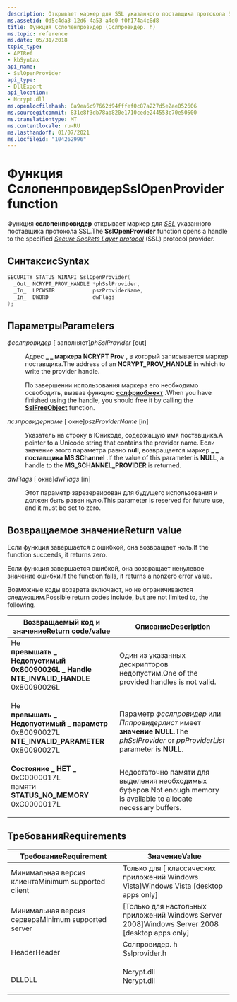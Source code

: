```yaml
---
description: Открывает маркер для SSL указанного поставщика протокола SSL.
ms.assetid: 0d5c4da3-12d6-4a53-a4d0-f0f174a4c8d8
title: Функция Сслопенпровидер (Сслпровидер. h)
ms.topic: reference
ms.date: 05/31/2018
topic_type:
- APIRef
- kbSyntax
api_name:
- SslOpenProvider
api_type:
- DllExport
api_location:
- Ncrypt.dll
ms.openlocfilehash: 8a9ea6c97662d94fffef0c87a227d5e2ae052606
ms.sourcegitcommit: 831e8f3db78ab820e1710cede244553c70e50500
ms.translationtype: MT
ms.contentlocale: ru-RU
ms.lasthandoff: 01/07/2021
ms.locfileid: "104262996"
---
```

# <a name="sslopenprovider-function"></a><span data-ttu-id="84f95-103">Функция Сслопенпровидер</span><span class="sxs-lookup"><span data-stu-id="84f95-103">SslOpenProvider function</span></span>

<span data-ttu-id="84f95-104">Функция **сслопенпровидер** открывает маркер для [*SSL*](/windows/desktop/SecGloss/s-gly) указанного поставщика протокола SSL.</span><span class="sxs-lookup"><span data-stu-id="84f95-104">The **SslOpenProvider** function opens a handle to the specified [*Secure Sockets Layer protocol*](/windows/desktop/SecGloss/s-gly) (SSL) protocol provider.</span></span>

## <a name="syntax"></a><span data-ttu-id="84f95-105">Синтаксис</span><span class="sxs-lookup"><span data-stu-id="84f95-105">Syntax</span></span>


```C++
SECURITY_STATUS WINAPI SslOpenProvider(
  _Out_ NCRYPT_PROV_HANDLE *phSslProvider,
  _In_  LPCWSTR            pszProviderName,
  _In_  DWORD              dwFlags
);
```



## <a name="parameters"></a><span data-ttu-id="84f95-106">Параметры</span><span class="sxs-lookup"><span data-stu-id="84f95-106">Parameters</span></span>

<dl> <dt>

<span data-ttu-id="84f95-107">*фсслпровидер* \[ заполняет\]</span><span class="sxs-lookup"><span data-stu-id="84f95-107">*phSslProvider* \[out\]</span></span>
</dt> <dd>

<span data-ttu-id="84f95-108">Адрес **\_ \_ маркера NCRYPT Prov** , в который записывается маркер поставщика.</span><span class="sxs-lookup"><span data-stu-id="84f95-108">The address of an **NCRYPT\_PROV\_HANDLE** in which to write the provider handle.</span></span>

<span data-ttu-id="84f95-109">По завершении использования маркера его необходимо освободить, вызвав функцию [**сслфриобжект**](sslfreeobject.md) .</span><span class="sxs-lookup"><span data-stu-id="84f95-109">When you have finished using the handle, you should free it by calling the [**SslFreeObject**](sslfreeobject.md) function.</span></span>

</dd> <dt>

<span data-ttu-id="84f95-110">*псзпровидернаме* \[ окне\]</span><span class="sxs-lookup"><span data-stu-id="84f95-110">*pszProviderName* \[in\]</span></span>
</dt> <dd>

<span data-ttu-id="84f95-111">Указатель на строку в Юникоде, содержащую имя поставщика.</span><span class="sxs-lookup"><span data-stu-id="84f95-111">A pointer to a Unicode string that contains the provider name.</span></span> <span data-ttu-id="84f95-112">Если значение этого параметра равно **null**, возвращается маркер **\_ \_ поставщика MS SChannel** .</span><span class="sxs-lookup"><span data-stu-id="84f95-112">If the value of this parameter is **NULL**, a handle to the **MS\_SCHANNEL\_PROVIDER** is returned.</span></span>

</dd> <dt>

<span data-ttu-id="84f95-113">*dwFlags* \[ окне\]</span><span class="sxs-lookup"><span data-stu-id="84f95-113">*dwFlags* \[in\]</span></span>
</dt> <dd>

<span data-ttu-id="84f95-114">Этот параметр зарезервирован для будущего использования и должен быть равен нулю.</span><span class="sxs-lookup"><span data-stu-id="84f95-114">This parameter is reserved for future use, and it must be set to zero.</span></span>

</dd> </dl>

## <a name="return-value"></a><span data-ttu-id="84f95-115">Возвращаемое значение</span><span class="sxs-lookup"><span data-stu-id="84f95-115">Return value</span></span>

<span data-ttu-id="84f95-116">Если функция завершается с ошибкой, она возвращает ноль.</span><span class="sxs-lookup"><span data-stu-id="84f95-116">If the function succeeds, it returns zero.</span></span>

<span data-ttu-id="84f95-117">Если функция завершается ошибкой, она возвращает ненулевое значение ошибки.</span><span class="sxs-lookup"><span data-stu-id="84f95-117">If the function fails, it returns a nonzero error value.</span></span>

<span data-ttu-id="84f95-118">Возможные коды возврата включают, но не ограничиваются следующим.</span><span class="sxs-lookup"><span data-stu-id="84f95-118">Possible return codes include, but are not limited to, the following.</span></span>



| <span data-ttu-id="84f95-119">Возвращаемый код и значение</span><span class="sxs-lookup"><span data-stu-id="84f95-119">Return code/value</span></span>                                                                                                                                                       | <span data-ttu-id="84f95-120">Описание</span><span class="sxs-lookup"><span data-stu-id="84f95-120">Description</span></span>                                                               |
|-------------------------------------------------------------------------------------------------------------------------------------------------------------------------|---------------------------------------------------------------------------|
| <dl> <span data-ttu-id="84f95-121">Не <dt>**превышать \_ Недопустимый 0x80090026L \_ Handle**</dt> <dt></dt></span><span class="sxs-lookup"><span data-stu-id="84f95-121"><dt>**NTE\_INVALID\_HANDLE**</dt> <dt>0x80090026L</dt></span></span> </dl>    | <span data-ttu-id="84f95-122">Один из указанных дескрипторов недопустим.</span><span class="sxs-lookup"><span data-stu-id="84f95-122">One of the provided handles is not valid.</span></span><br/>                      |
| <dl> <span data-ttu-id="84f95-123">Не <dt>**превышать \_ Недопустимый \_ параметр**</dt> <dt>0x80090027L</dt></span><span class="sxs-lookup"><span data-stu-id="84f95-123"><dt>**NTE\_INVALID\_PARAMETER**</dt> <dt>0x80090027L</dt></span></span> </dl> | <span data-ttu-id="84f95-124">Параметр *фсслпровидер* или *Пппровидерлист* имеет **значение NULL**.</span><span class="sxs-lookup"><span data-stu-id="84f95-124">The *phSslProvider* or *ppProviderList* parameter is **NULL**.</span></span><br/> |
| <dl> <span data-ttu-id="84f95-125"><dt>**Состояние \_ НЕТ \_**</dt> <dt>0xC0000017L</dt> памяти</span><span class="sxs-lookup"><span data-stu-id="84f95-125"><dt>**STATUS\_NO\_MEMORY**</dt> <dt>0xC0000017L</dt></span></span> </dl>      | <span data-ttu-id="84f95-126">Недостаточно памяти для выделения необходимых буферов.</span><span class="sxs-lookup"><span data-stu-id="84f95-126">Not enough memory is available to allocate necessary buffers.</span></span><br/>  |



 

## <a name="requirements"></a><span data-ttu-id="84f95-127">Требования</span><span class="sxs-lookup"><span data-stu-id="84f95-127">Requirements</span></span>



| <span data-ttu-id="84f95-128">Требование</span><span class="sxs-lookup"><span data-stu-id="84f95-128">Requirement</span></span> | <span data-ttu-id="84f95-129">Значение</span><span class="sxs-lookup"><span data-stu-id="84f95-129">Value</span></span> |
|-------------------------------------|------------------------------------------------------------------------------------------|
| <span data-ttu-id="84f95-130">Минимальная версия клиента</span><span class="sxs-lookup"><span data-stu-id="84f95-130">Minimum supported client</span></span><br/> | <span data-ttu-id="84f95-131">Только для \[ классических приложений Windows Vista\]</span><span class="sxs-lookup"><span data-stu-id="84f95-131">Windows Vista \[desktop apps only\]</span></span><br/>                                           |
| <span data-ttu-id="84f95-132">Минимальная версия сервера</span><span class="sxs-lookup"><span data-stu-id="84f95-132">Minimum supported server</span></span><br/> | <span data-ttu-id="84f95-133">\[Только для настольных приложений Windows Server 2008\]</span><span class="sxs-lookup"><span data-stu-id="84f95-133">Windows Server 2008 \[desktop apps only\]</span></span><br/>                                     |
| <span data-ttu-id="84f95-134">Header</span><span class="sxs-lookup"><span data-stu-id="84f95-134">Header</span></span><br/>                   | <dl> <span data-ttu-id="84f95-135"><dt>Сслпровидер. h</dt></span><span class="sxs-lookup"><span data-stu-id="84f95-135"><dt>Sslprovider.h</dt></span></span> </dl> |
| <span data-ttu-id="84f95-136">DLL</span><span class="sxs-lookup"><span data-stu-id="84f95-136">DLL</span></span><br/>                      | <dl> <span data-ttu-id="84f95-137"><dt>Ncrypt.dll</dt></span><span class="sxs-lookup"><span data-stu-id="84f95-137"><dt>Ncrypt.dll</dt></span></span> </dl>    |



 

